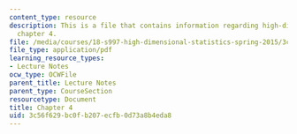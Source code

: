 ```yaml
---
content_type: resource
description: This is a file that contains information regarding high-dimensional statistics
  chapter 4.
file: /media/courses/18-s997-high-dimensional-statistics-spring-2015/3c56f629bc0fb207ecfb0d73a8b4eda8_MIT18_S997S15_Chapter4.pdf
file_type: application/pdf
learning_resource_types:
- Lecture Notes
ocw_type: OCWFile
parent_title: Lecture Notes
parent_type: CourseSection
resourcetype: Document
title: Chapter 4
uid: 3c56f629-bc0f-b207-ecfb-0d73a8b4eda8
---
```

